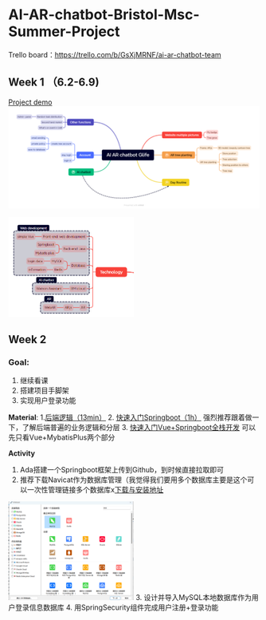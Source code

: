 # AI-AR-chatbot-Bristol-Msc-Summer-Project
Trello board：https://trello.com/b/GsXjMRNF/ai-ar-chatbot-team

## Week 1 （6.2-6.9)
[Project demo](https://www.youtube.com/watch?v=1VYL8F-sFTE)
<img src="/image/Glife_Xmind.png" alt="Image Description">

<img src="/image/stack.png" alt="Image Description"  style="max-width: 50%; height: auto;">

## Week 2 
### Goal:
1. 继续看课
2. 搭建项目手脚架
3. 实现用户登录功能

**Material**:
1.[后端逻辑（13min）](https://www.bilibili.com/video/BV1hH4y1n7b4/?buvid=Z24C6227428F404F4F66B9F806C034F87240&is_story_h5=false&mid=2c6DhcC7HgTb7sBSLXz9UA%3D%3D&p=1&plat_id=116&share_from=ugc&share_medium=ipad&share_plat=ios&share_source=WEIXIN&share_tag=s_i&timestamp=1717671773&unique_k=UbNABco&up_id=1748035600&vd_source=dd2dd80e2ed658ce4d2f8ef286463856)
2. [快速入门Springboot（1h）](https://www.bilibili.com/video/BV1gm411m7i6/?spm_id_from=333.337.search-card.all.click) 强烈推荐跟着做一下，了解后端普遍的业务逻辑和分层
3. [快速入门Vue+Springboot全栈开发](https://www.bilibili.com/video/BV1nV4y1s7ZN/?spm_id_from=333.337.search-card.all.click&vd_source=dd2dd80e2ed658ce4d2f8ef286463856) 可以先只看Vue+MybatisPlus两个部分

**Activity**
1. Ada搭建一个Springboot框架上传到Github，到时候直接拉取即可
2. 推荐下载Navicat作为数据库管理（我觉得我们要用多个数据库主要是这个可以一次性管理链接多个数据库x[下载与安装地址](https://mp.weixin.qq.com/mp/appmsgalbum?__biz=MzA4MjU4MTg2Ng==&action=getalbum&album_id=3421653652102742021&scene=21#wechat_redirect)
<img src="/image/image.png" alt="Image Description"  style="max-width: 50%; height: auto;">
3. 设计并导入MySQL本地数据库作为用户登录信息数据库
4. 用SpringSecurity组件完成用户注册+登录功能